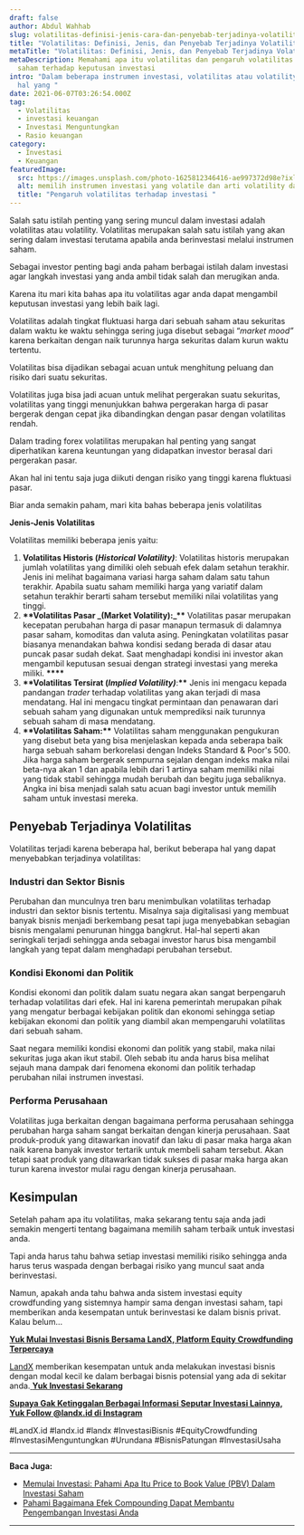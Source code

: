 ```yaml
---
draft: false
author: Abdul Wahhab
slug: volatilitas-definisi-jenis-cara-dan-penyebab-terjadinya-volatilitas
title: "Volatilitas: Definisi, Jenis, dan Penyebab Terjadinya Volatilitas"
metaTitle: "Volatilitas: Definisi, Jenis, dan Penyebab Terjadinya Volatilitas"
metaDescription: Memahami apa itu volatilitas dan pengaruh volatilitas harga
  saham terhadap keputusan investasi
intro: "Dalam beberapa instrumen investasi, volatilitas atau volatility adalah
  hal yang "
date: 2021-06-07T03:26:54.000Z
tag:
  - Volatilitas
  - investasi keuangan
  - Investasi Menguntungkan
  - Rasio keuangan
category:
  - Investasi
  - Keuangan
featuredImage:
  src: https://images.unsplash.com/photo-1625812346416-ae997372d98e?ixlib=rb-1.2.1&ixid=MnwxMjA3fDB8MHxwaG90by1wYWdlfHx8fGVufDB8fHx8&auto=format&fit=crop&w=1171&q=80
  alt: memilih instrumen investasi yang volatile dan arti volatility dalam investasi
  title: "Pengaruh volatilitas terhadap investasi "
---
```

Salah satu istilah penting yang sering muncul dalam investasi adalah volatilitas atau volatility. Volatilitas merupakan salah satu istilah yang akan sering dalam investasi terutama apabila anda berinvestasi melalui instrumen saham.

Sebagai investor penting bagi anda paham berbagai istilah dalam investasi agar langkah investasi yang anda ambil tidak salah dan merugikan anda.

Karena itu mari kita bahas apa itu volatilitas agar anda dapat mengambil keputusan investasi yang lebih baik lagi.

Volatilitas adalah tingkat fluktuasi harga dari sebuah saham atau sekuritas dalam waktu ke waktu sehingga sering juga disebut sebagai “*market mood”* karena berkaitan dengan naik turunnya harga sekuritas dalam kurun waktu tertentu.

Volatilitas bisa dijadikan sebagai acuan untuk menghitung peluang dan risiko dari suatu sekuritas.

Volatilitas juga bisa jadi acuan untuk melihat pergerakan suatu sekuritas, volatilitas yang tinggi menunjukkan bahwa pergerakan harga di pasar bergerak dengan cepat jika dibandingkan dengan pasar dengan volatilitas rendah.

Dalam trading forex volatilitas merupakan hal penting yang sangat diperhatikan karena keuntungan yang didapatkan investor berasal dari pergerakan pasar.

Akan hal ini tentu saja juga diikuti dengan risiko yang tinggi karena fluktuasi pasar.

Biar anda semakin paham, mari kita bahas beberapa jenis volatilitas

**Jenis-Jenis Volatilitas**

Volatilitas memiliki beberapa jenis yaitu:

1. **Volatilitas Historis (*Historical Volatility)***: Volatilitas historis merupakan jumlah volatilitas yang dimiliki oleh sebuah efek dalam setahun terakhir. Jenis ini melihat bagaimana variasi harga saham dalam satu tahun terakhir. Apabila suatu saham memiliki harga yang variatif dalam setahun terakhir berarti saham tersebut memiliki nilai volatilitas yang tinggi.
2. **\*\***Volatilitas Pasar **_**(Market Volatility):**_\*\*** Volatilitas pasar merupakan kecepatan perubahan harga di pasar manapun termasuk di dalamnya pasar saham, komoditas dan valuta asing. Peningkatan volatilitas pasar biasanya menandakan bahwa kondisi sedang berada di dasar atau puncak pasar sudah dekat. Saat menghadapi kondisi ini investor akan mengambil keputusan sesuai dengan strategi investasi yang mereka miliki. **\*\*\*\***
3. **\*\***Volatilitas Tersirat (**_**Implied  Volatility)**_**:**\*\*** Jenis ini mengacu kepada pandangan *trader* terhadap volatilitas yang akan terjadi di masa mendatang. Hal ini mengacu tingkat permintaan dan penawaran dari sebuah saham yang digunakan untuk memprediksi naik turunnya sebuah saham di masa mendatang.
4. **\*\***Volatilitas Saham:**\*\*** Volatilitas saham menggunakan pengukuran yang disebut beta yang bisa menjelaskan kepada anda seberapa baik harga sebuah saham berkorelasi dengan Indeks Standard & Poor's 500. Jika harga saham bergerak sempurna sejalan dengan indeks maka nilai beta-nya akan 1 dan apabila lebih dari 1 artinya saham memiliki nilai yang tidak stabil sehingga mudah berubah dan begitu juga sebaliknya. Angka ini bisa menjadi salah satu acuan bagi investor untuk memilih saham untuk investasi mereka.

## Penyebab Terjadinya Volatilitas

Volatilitas terjadi karena beberapa hal, berikut beberapa hal yang dapat menyebabkan terjadinya volatilitas:

### Industri dan Sektor Bisnis

Perubahan dan munculnya tren baru menimbulkan volatilitas terhadap industri dan sektor bisnis tertentu. Misalnya saja digitalisasi yang membuat banyak bisnis menjadi berkembang pesat tapi juga menyebabkan sebagian bisnis mengalami penurunan hingga bangkrut. Hal-hal seperti akan seringkali terjadi sehingga anda sebagai investor harus bisa mengambil langkah yang tepat dalam menghadapi perubahan tersebut.

### Kondisi Ekonomi dan Politik

Kondisi ekonomi dan politik dalam suatu negara akan sangat berpengaruh terhadap volatilitas dari efek. Hal ini karena pemerintah merupakan pihak yang mengatur berbagai kebijakan politik dan ekonomi sehingga setiap kebijakan ekonomi dan politik yang diambil akan mempengaruhi volatilitas dari sebuah saham.

Saat negara memiliki kondisi ekonomi dan politik yang stabil, maka nilai sekuritas juga akan ikut stabil. Oleh sebab itu anda harus bisa melihat sejauh mana dampak dari fenomena ekonomi dan politik terhadap perubahan nilai instrumen investasi.

### Performa Perusahaan

Volatilitas juga berkaitan dengan bagaimana performa perusahaan sehingga perubahan harga saham sangat berkaitan dengan kinerja perusahaan. Saat produk-produk yang ditawarkan inovatif dan laku di pasar  maka harga akan naik karena banyak investor tertarik untuk membeli saham tersebut. Akan tetapi saat produk yang ditawarkan tidak sukses di pasar maka harga akan turun karena investor mulai ragu dengan kinerja perusahaan.

## Kesimpulan

Setelah paham apa itu volatilitas, maka sekarang tentu saja anda jadi semakin mengerti tentang bagaimana memilih saham terbaik untuk investasi anda.

Tapi anda harus tahu bahwa setiap investasi memiliki risiko sehingga anda harus terus waspada dengan berbagai risiko yang muncul saat anda berinvestasi.

Namun, apakah anda tahu bahwa anda sistem investasi equity crowdfunding yang sistemnya hampir sama dengan investasi saham, tapi memberikan anda kesempatan untuk berinvestasi ke dalam bisnis privat. Kalau belum…

**[Yuk Mulai Investasi Bisnis Bersama LandX, Platform Equity Crowdfunding Terpercaya](https://landx.id/)**

[LandX](https://landx.id/) memberikan kesempatan untuk anda melakukan investasi bisnis dengan modal kecil ke dalam berbagai bisnis potensial yang ada di sekitar anda.[ **Yuk Investasi Sekarang**](https://landx.id/)

**[Supaya Gak Ketinggalan Berbagai Informasi Seputar Investasi Lainnya, Yuk Follow @landx.id di Instagram](https://instagram.com/landx.id?utm_medium=copy_link)** 

\#LandX.id	#landx.id	#landx #InvestasiBisnis	#EquityCrowdfunding	#InvestasiMenguntungkan	#Urundana	#BisnisPatungan	#InvestasiUsaha

- - -

**Baca Juga:**

* [Memulai Investasi: Pahami Apa Itu Price to Book Value (PBV) Dalam Investasi Saham](https://landx.id/blog/memulai-investasi-pahami-apa-itu-price-to-book-value-pbv-dalam-investasi-saham/)
* [Pahami Bagaimana Efek Compounding Dapat Membantu Pengembangan Investasi Anda](https://landx.id/blog/pahami-bagaimana-efek-compounding-dapat-membantu-pengembangan-investasi-anda/)

- - -